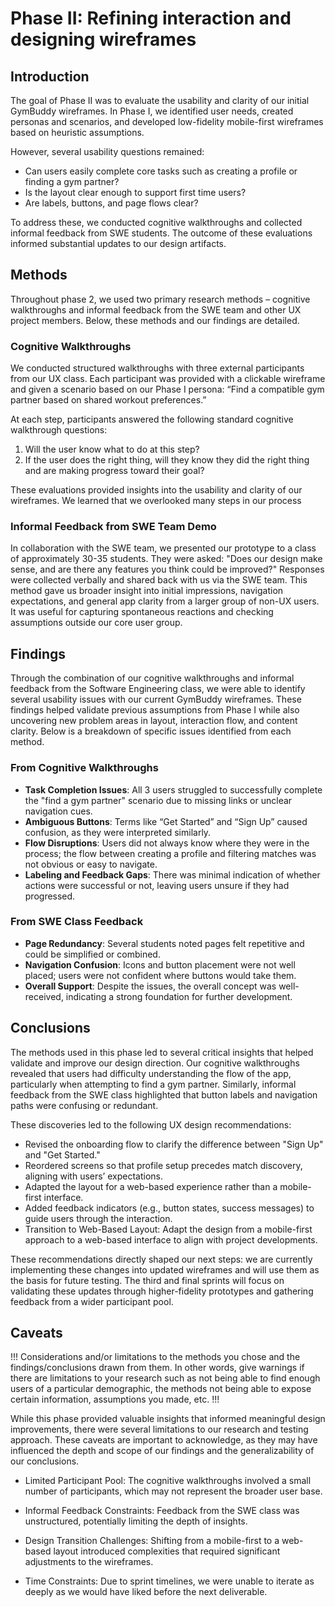 # Phase II: Refining interaction and designing wireframes

## Introduction

The goal of Phase II was to evaluate the usability and clarity of our initial GymBuddy wireframes. In Phase I, we identified user needs, created personas and scenarios, and developed low-fidelity mobile-first wireframes based on heuristic assumptions.

However, several usability questions remained:
- Can users easily complete core tasks such as creating a profile or finding a gym partner?
- Is the layout clear enough to support first time users?
- Are labels, buttons, and page flows clear?

To address these, we conducted cognitive walkthroughs and collected informal feedback from SWE students. The outcome of these evaluations informed substantial updates to our design artifacts.

## Methods

Throughout phase 2, we used two primary research methods – cognitive walkthroughs and informal feedback from the SWE team and other UX project members. Below, these methods and our findings are detailed.

### Cognitive Walkthroughs

We conducted structured walkthroughs with three external participants from our UX class. Each participant was provided with a clickable wireframe and given a scenario based on our Phase I persona:
    “Find a compatible gym partner based on shared workout preferences.”

At each step, participants answered the following standard cognitive walkthrough questions:

1. Will the user know what to do at this step?​
2. If the user does the right thing, will they know they did the right thing and are making progress toward their goal?

These evaluations provided insights into the usability and clarity of our wireframes. We learned that we overlooked many steps in our process

### Informal Feedback from SWE Team Demo
In collaboration with the SWE team, we presented our prototype to a class of approximately 30-35 students. They were asked: "Does our design make sense, and are there any features you think could be improved?" Responses were collected verbally and shared back with us via the SWE team. This method gave us broader insight into initial impressions, navigation expectations, and general app clarity from a larger group of non-UX users. It was useful for capturing spontaneous reactions and checking assumptions outside our core user group.

## Findings

Through the combination of our cognitive walkthroughs and informal feedback from the Software Engineering class, we were able to identify several usability issues with our current GymBuddy wireframes. These findings helped validate previous assumptions from Phase I while also uncovering new problem areas in layout, interaction flow, and content clarity. Below is a breakdown of specific issues identified from each method.

### From Cognitive Walkthroughs
- **Task Completion Issues**: All 3 users struggled to successfully complete the "find a gym partner" scenario due to missing links or unclear navigation cues.
- **Ambiguous Buttons**: Terms like “Get Started” and “Sign Up” caused confusion, as they were interpreted similarly.
- **Flow Disruptions**: Users did not always know where they were in the process; the flow between creating a profile and filtering matches was not obvious or easy to navigate.
- **Labeling and Feedback Gaps**: There was minimal indication of whether actions were successful or not, leaving users unsure if they had progressed.

### From SWE Class Feedback
- **Page Redundancy**: Several students noted pages felt repetitive and could be simplified or combined.
- **Navigation Confusion**: Icons and button placement were not well placed; users were not confident where buttons would take them.
- **Overall Support**: Despite the issues, the overall concept was well-received, indicating a strong foundation for further development.


## Conclusions

The methods used in this phase led to several critical insights that helped validate and improve our design direction. Our cognitive walkthroughs revealed that users had difficulty understanding the flow of the app, particularly when attempting to find a gym partner. Similarly, informal feedback from the SWE class highlighted that button labels and navigation paths were confusing or redundant.

These discoveries led to the following UX design recommendations:

- Revised the onboarding flow to clarify the difference between "Sign Up" and "Get Started."
- Reordered screens so that profile setup precedes match discovery, aligning with users’ expectations.
- Adapted the layout for a web-based experience rather than a mobile-first interface.
- Added feedback indicators (e.g., button states, success messages) to guide users through the interaction.
- Transition to Web-Based Layout: Adapt the design from a mobile-first approach to a web-based interface to align with project developments.

These recommendations directly shaped our next steps: we are currently implementing these changes into updated wireframes and will use them as the basis for future testing. The third and final sprints will focus on validating these updates through higher-fidelity prototypes and gathering feedback from a wider participant pool.


## Caveats

!!! Considerations and/or limitations to the methods you chose and the findings/conclusions drawn from them. In other words, give warnings if there are limitations to your research such as not being able to find enough users of a particular demographic, the methods not being able to expose certain information, assumptions you made, etc. !!!

While this phase provided valuable insights that informed meaningful design improvements, there were several limitations to our research and testing approach. These caveats are important to acknowledge, as they may have influenced the depth and scope of our findings and the generalizability of our conclusions.

- Limited Participant Pool: The cognitive walkthroughs involved a small number of participants, which may not represent the broader user base.​

- Informal Feedback Constraints: Feedback from the SWE class was unstructured, potentially limiting the depth of insights.​

- Design Transition Challenges: Shifting from a mobile-first to a web-based layout introduced complexities that required significant adjustments to the wireframes.

- Time Constraints: Due to sprint timelines, we were unable to iterate as deeply as we would have liked before the next deliverable.

